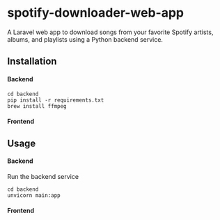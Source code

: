 # spotify-downloader-web-app
A Laravel web app to download songs from your favorite Spotify artists, albums, and playlists using a Python backend service.

## Installation
#### Backend
```
cd backend
pip install -r requirements.txt
brew install ffmpeg
```

#### Frontend


## Usage
#### Backend
Run the backend service
```
cd backend
unvicorn main:app
```

#### Frontend

